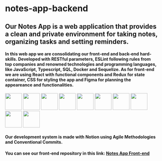 # notes-app-backend

## Our Notes App is a web application that provides a clean and private environment for taking notes, organizing tasks and setting reminders.

#### In this web app we are consolidating our front-end and back-end hard-skills. Developed with RESTful parameters, ESLint following rules from top companies and renowned technologies and programming languages, like JavaScript, Typescript, SQL, Docker and Sequelize. As for front-end we are using React with functional components and Redux for state container, CSS for styling the app and Figma for planning the appeareance and functionalities.

<img src='https://cdn.jsdelivr.net/gh/devicons/devicon/icons/javascript/javascript-original.svg' width='55'/> <img src='https://cdn.jsdelivr.net/gh/devicons/devicon/icons/typescript/typescript-original.svg' width='55'/> <img src='https://cdn.jsdelivr.net/gh/devicons/devicon/icons/mysql/mysql-original.svg' width='55'/> <img src="https://cdn.jsdelivr.net/gh/devicons/devicon/icons/eslint/eslint-original.svg" width= '55'/> <img src='https://cdn.jsdelivr.net/gh/devicons/devicon/icons/docker/docker-original.svg' width='55'/> <img src='https://cdn.jsdelivr.net/gh/devicons/devicon/icons/sequelize/sequelize-plain.svg' width='55'/> <img src='https://cdn.jsdelivr.net/gh/devicons/devicon/icons/react/react-original.svg' width='55'/> <img src='https://cdn.jsdelivr.net/gh/devicons/devicon/icons/redux/redux-original.svg' width='55'/> <img src='https://cdn.jsdelivr.net/gh/devicons/devicon/icons/css3/css3-original.svg' width='55'/> <img src='https://cdn.jsdelivr.net/gh/devicons/devicon/icons/figma/figma-original.svg' width='55'/>

#### Our development system is made with Notion using Agile Methodologies and Conventional Commits.

#### You can see our front-end repository in this link: [Notes App Front-end](https://github.com/lorismilloni/notes-app-frontend)
